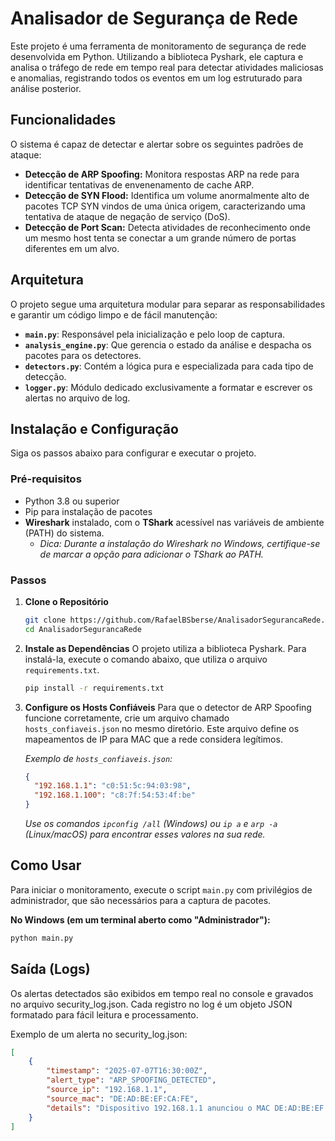 # Analisador de Segurança de Rede

Este projeto é uma ferramenta de monitoramento de segurança de rede desenvolvida em Python. Utilizando a biblioteca Pyshark, ele captura e analisa o tráfego de rede em tempo real para detectar atividades maliciosas e anomalias, registrando todos os eventos em um log estruturado para análise posterior.

## Funcionalidades

O sistema é capaz de detectar e alertar sobre os seguintes padrões de ataque:

* **Detecção de ARP Spoofing:** Monitora respostas ARP na rede para identificar tentativas de envenenamento de cache ARP.
* **Detecção de SYN Flood:** Identifica um volume anormalmente alto de pacotes TCP SYN vindos de uma única origem, caracterizando uma tentativa de ataque de negação de serviço (DoS).
* **Detecção de Port Scan:** Detecta atividades de reconhecimento onde um mesmo host tenta se conectar a um grande número de portas diferentes em um alvo.

## Arquitetura

O projeto segue uma arquitetura modular para separar as responsabilidades e garantir um código limpo e de fácil manutenção:

-   **`main.py`**: Responsável pela inicialização e pelo loop de captura.
-   **`analysis_engine.py`**: Que gerencia o estado da análise e despacha os pacotes para os detectores.
-   **`detectors.py`**: Contém a lógica pura e especializada para cada tipo de detecção.
-   **`logger.py`**: Módulo dedicado exclusivamente a formatar e escrever os alertas no arquivo de log.

## Instalação e Configuração

Siga os passos abaixo para configurar e executar o projeto.

### Pré-requisitos

-   Python 3.8 ou superior
-   Pip para instalação de pacotes
-   **Wireshark** instalado, com o **TShark** acessível nas variáveis de ambiente (PATH) do sistema.
    -   *Dica: Durante a instalação do Wireshark no Windows, certifique-se de marcar a opção para adicionar o TShark ao PATH.*

### Passos

1.  **Clone o Repositório**
    ```bash
    git clone https://github.com/RafaelBSberse/AnalisadorSegurancaRede.git
    cd AnalisadorSegurancaRede
    ```

2.  **Instale as Dependências**
    O projeto utiliza a biblioteca Pyshark. Para instalá-la, execute o comando abaixo, que utiliza o arquivo `requirements.txt`.
    ```bash
    pip install -r requirements.txt
    ```

3.  **Configure os Hosts Confiáveis**
    Para que o detector de ARP Spoofing funcione corretamente, crie um arquivo chamado `hosts_confiaveis.json` no mesmo diretório. Este arquivo define os mapeamentos de IP para MAC que a rede considera legítimos.

    *Exemplo de `hosts_confiaveis.json`:*
    ```json
    {
      "192.168.1.1": "c0:51:5c:94:03:98",
      "192.168.1.100": "c8:7f:54:53:4f:be"
    }
    ```
    *Use os comandos `ipconfig /all` (Windows) ou `ip a` e `arp -a` (Linux/macOS) para encontrar esses valores na sua rede.*

## Como Usar

Para iniciar o monitoramento, execute o script `main.py` com privilégios de administrador, que são necessários para a captura de pacotes.

**No Windows (em um terminal aberto como "Administrador"):**
```bash
python main.py
```

## Saída (Logs)
Os alertas detectados são exibidos em tempo real no console e gravados no arquivo security_log.json. Cada registro no log é um objeto JSON formatado para fácil leitura e processamento.

Exemplo de um alerta no security_log.json:
```json
[
    {
        "timestamp": "2025-07-07T16:30:00Z",
        "alert_type": "ARP_SPOOFING_DETECTED",
        "source_ip": "192.168.1.1",
        "source_mac": "DE:AD:BE:EF:CA:FE",
        "details": "Dispositivo 192.168.1.1 anunciou o MAC DE:AD:BE:EF:CA:FE, mas o MAC confiável registrado é c0:51:5c:94:03:98."
    }
]
```
